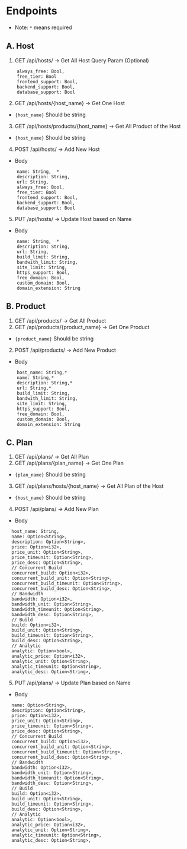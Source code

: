 # Endpoints
* Note: `*` means required
## A. Host
1. GET /api/hosts/ -> Get All Host
Query Param (Optional)
```
    always_free: Bool,
    free_tier: Bool
    frontend_support: Bool,
    backend_support: Bool,
    database_support: Bool
```

2. GET /api/hosts/{host_name} -> Get One Host
* `{host_name}` Should be string
3. GET /api/hosts/products/{host_name} -> Get All Product of the Host
* `{host_name}` Should be string
4. POST /api/hosts/ -> Add New Host
* Body
```
    name: String,  *
    description: String,
    url: String,
    always_free: Bool,
    free_tier: Bool
    frontend_support: Bool,
    backend_support: Bool,
    database_support: Bool
```
5. PUT /api/hosts/ -> Update Host based on Name
* Body
```
    name: String,  *
    description: String,
    url: String,
    build_limit: String,
    bandwith_limit: String,
    site_limit: String,
    https_support: Bool,
    free_domain: Bool,
    custom_domain: Bool,
    domain_extension: String
```

## B. Product
1. GET /api/products/ -> Get All Product
2. GET /api/products/{product_name} -> Get One Product
* `{product_name}` Should be string
2. POST /api/products/ -> Add New Product
* Body
```
    host_name: String,*
    name: String,*
    description: String,*
    url: String,*
    build_limit: String,
    bandwith_limit: String,
    site_limit: String,
    https_support: Bool,
    free_domain: Bool,
    custom_domain: Bool,
    domain_extension: String
```

## C. Plan
1. GET /api/plans/ -> Get All Plan
2. GET /api/plans/{plan_name} -> Get One Plan
* `{plan_name}` Should be string
3. GET /api/plans/hosts/{host_name} -> Get All Plan of the Host
* `{host_name}` Should be string
4. POST /api/plans/ -> Add New Plan
* Body
```
  host_name: String,
  name: Option<String>,
  description: Option<String>,
  price: Option<i32>,
  price_unit: Option<String>,
  price_timeunit: Option<String>,
  price_desc: Option<String>,
  // Concurrent Build
  concurrent_build: Option<i32>,
  concurrent_build_unit: Option<String>,
  concurrent_build_timeunit: Option<String>,
  concurrent_build_desc: Option<String>,
  // Bandwidth
  bandwidth: Option<i32>,
  bandwidth_unit: Option<String>,
  bandwidth_timeunit: Option<String>,
  bandwidth_desc: Option<String>,
  // Build
  build: Option<i32>,
  build_unit: Option<String>,
  build_timeunit: Option<String>,
  build_desc: Option<String>,
  // Analytic
  analytic: Option<bool>,
  analytic_price: Option<i32>,
  analytic_unit: Option<String>,
  analytic_timeunit: Option<String>,
  analytic_desc: Option<String>,
```
5. PUT /api/plans/ -> Update Plan based on Name
* Body
```
  name: Option<String>,
  description: Option<String>,
  price: Option<i32>,
  price_unit: Option<String>,
  price_timeunit: Option<String>,
  price_desc: Option<String>,
  // Concurrent Build
  concurrent_build: Option<i32>,
  concurrent_build_unit: Option<String>,
  concurrent_build_timeunit: Option<String>,
  concurrent_build_desc: Option<String>,
  // Bandwidth
  bandwidth: Option<i32>,
  bandwidth_unit: Option<String>,
  bandwidth_timeunit: Option<String>,
  bandwidth_desc: Option<String>,
  // Build
  build: Option<i32>,
  build_unit: Option<String>,
  build_timeunit: Option<String>,
  build_desc: Option<String>,
  // Analytic
  analytic: Option<bool>,
  analytic_price: Option<i32>,
  analytic_unit: Option<String>,
  analytic_timeunit: Option<String>,
  analytic_desc: Option<String>,
```
